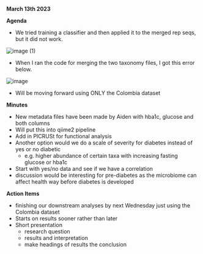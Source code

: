 **March 13th 2023**

**Agenda**
- We tried training a classifier and then applied it to the merged rep seqs, but it did not work. 

![image (1)](https://github.com/loujainbilal/MICB475_Team4/assets/159331304/a3e384ec-0d52-4e0c-9c1f-85389b3f72ac)

- When I ran the code for merging the two taxonomy files, I got this error below. 

![image](https://github.com/loujainbilal/MICB475_Team4/assets/159331304/00a1b67b-a552-4cea-afd9-40ae9618dfe3)

- Will be moving forward using ONLY the Colombia dataset


**Minutes**
- New metadata files have been made by Aiden with hba1c, glucose and both columns
- Will put this into qiime2 pipeline
- Add in PICRUSt for functional analysis
- Another option would we do a scale of severity for diabetes instead of yes or no diabetic 
  - e.g. higher abundance of certain taxa with increasing fasting glucose or hba1c
- Start with yes/no data and see if we have a correlation
- discussion would be interesting for pre-diabetes as the microbiome can affect health way before diabetes is developed
  
**Action Items**
- finishing our downstream analyses by next Wednesday just using the Colombia dataset
- Starts on results sooner rather than later
- Short presentation
    - research question 
    - results and interpretation
    - make headings of results the conclusion 

